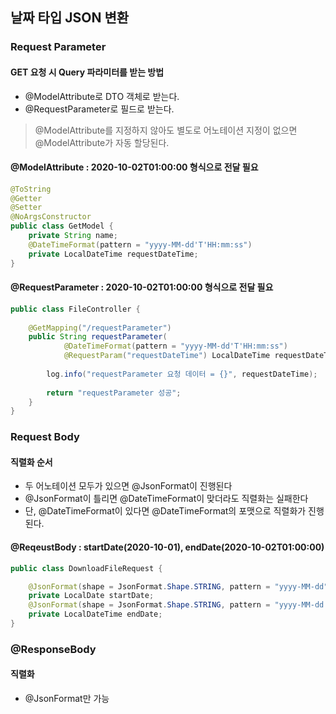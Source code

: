 ## 날짜 타입 JSON 변환
### Request Parameter
#### GET 요청 시 Query 파라미터를 받는 방법
* @ModelAttribute로 DTO 객체로 받는다.
* @RequestParameter로 필드로 받는다.

> @ModelAttribute를 지정하지 않아도 별도로 어노테이션 지정이 없으면 @ModelAttribute가 자동 할당된다.

#### @ModelAttribute : 2020-10-02T01:00:00 형식으로 전달 필요
```java
@ToString
@Getter
@Setter
@NoArgsConstructor
public class GetModel {
    private String name;
    @DateTimeFormat(pattern = "yyyy-MM-dd'T'HH:mm:ss")
    private LocalDateTime requestDateTime;
}
```

#### @RequestParameter : 2020-10-02T01:00:00 형식으로 전달 필요
```java
public class FileController {
    
    @GetMapping("/requestParameter")
    public String requestParameter(
            @DateTimeFormat(pattern = "yyyy-MM-dd'T'HH:mm:ss")
            @RequestParam("requestDateTime") LocalDateTime requestDateTime) {
    
        log.info("requestParameter 요청 데이터 = {}", requestDateTime);
    
        return "requestParameter 성공";
    }
}
```


### Request Body
#### 직렬화 순서
* 두 어노테이션 모두가 있으면 @JsonFormat이 진행된다
* @JsonFormat이 틀리면 @DateTimeFormat이 맞더라도 직렬화는 실패한다
* 단, @DateTimeFormat이 있다면 @DateTimeFormat의 포맷으로 직렬화가 진행된다.

#### @ReqeustBody : startDate(2020-10-01), endDate(2020-10-02T01:00:00)
```java
public class DownloadFileRequest {

    @JsonFormat(shape = JsonFormat.Shape.STRING, pattern = "yyyy-MM-dd")
    private LocalDate startDate;
    @JsonFormat(shape = JsonFormat.Shape.STRING, pattern = "yyyy-MM-dd'T'HH:mm:ss")
    private LocalDateTime endDate;
}
```

### @ResponseBody
#### 직렬화
* @JsonFormat만 가능
